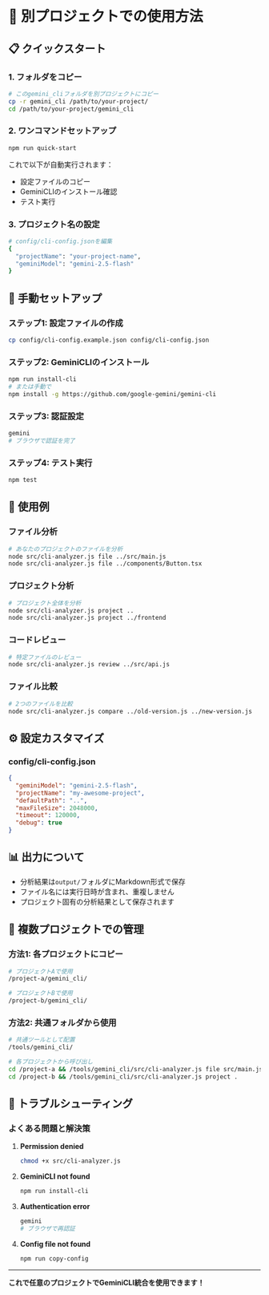 # 🚀 別プロジェクトでの使用方法

## 📋 クイックスタート

### 1. フォルダをコピー
```bash
# このgemini_cliフォルダを別プロジェクトにコピー
cp -r gemini_cli /path/to/your-project/
cd /path/to/your-project/gemini_cli
```

### 2. ワンコマンドセットアップ
```bash
npm run quick-start
```

これで以下が自動実行されます：
- 設定ファイルのコピー
- GeminiCLIのインストール確認
- テスト実行

### 3. プロジェクト名の設定
```bash
# config/cli-config.jsonを編集
{
  "projectName": "your-project-name",
  "geminiModel": "gemini-2.5-flash"
}
```

## 🔧 手動セットアップ

### ステップ1: 設定ファイルの作成
```bash
cp config/cli-config.example.json config/cli-config.json
```

### ステップ2: GeminiCLIのインストール
```bash
npm run install-cli
# または手動で
npm install -g https://github.com/google-gemini/gemini-cli
```

### ステップ3: 認証設定
```bash
gemini
# ブラウザで認証を完了
```

### ステップ4: テスト実行
```bash
npm test
```

## 📁 使用例

### ファイル分析
```bash
# あなたのプロジェクトのファイルを分析
node src/cli-analyzer.js file ../src/main.js
node src/cli-analyzer.js file ../components/Button.tsx
```

### プロジェクト分析
```bash
# プロジェクト全体を分析
node src/cli-analyzer.js project ..
node src/cli-analyzer.js project ../frontend
```

### コードレビュー
```bash
# 特定ファイルのレビュー
node src/cli-analyzer.js review ../src/api.js
```

### ファイル比較
```bash
# 2つのファイルを比較
node src/cli-analyzer.js compare ../old-version.js ../new-version.js
```

## ⚙️ 設定カスタマイズ

### config/cli-config.json
```json
{
  "geminiModel": "gemini-2.5-flash",
  "projectName": "my-awesome-project",
  "defaultPath": "..",
  "maxFileSize": 2048000,
  "timeout": 120000,
  "debug": true
}
```

## 📊 出力について

- 分析結果は`output/`フォルダにMarkdown形式で保存
- ファイル名には実行日時が含まれ、重複しません
- プロジェクト固有の分析結果として保存されます

## 🔄 複数プロジェクトでの管理

### 方法1: 各プロジェクトにコピー
```bash
# プロジェクトAで使用
/project-a/gemini_cli/

# プロジェクトBで使用  
/project-b/gemini_cli/
```

### 方法2: 共通フォルダから使用
```bash
# 共通ツールとして配置
/tools/gemini_cli/

# 各プロジェクトから呼び出し
cd /project-a && /tools/gemini_cli/src/cli-analyzer.js file src/main.js
cd /project-b && /tools/gemini_cli/src/cli-analyzer.js project .
```

## 🐛 トラブルシューティング

### よくある問題と解決策

1. **Permission denied**
   ```bash
   chmod +x src/cli-analyzer.js
   ```

2. **GeminiCLI not found**
   ```bash
   npm run install-cli
   ```

3. **Authentication error**
   ```bash
   gemini
   # ブラウザで再認証
   ```

4. **Config file not found**
   ```bash
   npm run copy-config
   ```

---

**これで任意のプロジェクトでGeminiCLI統合を使用できます！**